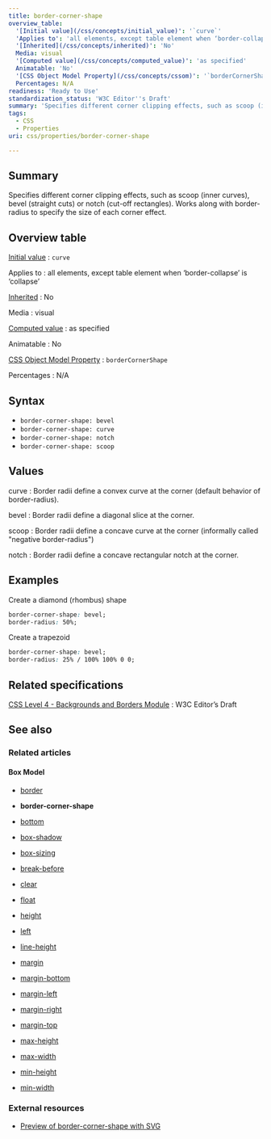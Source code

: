 ```yaml
---
title: border-corner-shape
overview_table:
  '[Initial value](/css/concepts/initial_value)': '`curve`'
  'Applies to': 'all elements, except table element when ‘border-collapse’ is ‘collapse’'
  '[Inherited](/css/concepts/inherited)': 'No'
  Media: visual
  '[Computed value](/css/concepts/computed_value)': 'as specified'
  Animatable: 'No'
  '[CSS Object Model Property](/css/concepts/cssom)': '`borderCornerShape`'
  Percentages: N/A
readiness: 'Ready to Use'
standardization_status: 'W3C Editor''s Draft'
summary: 'Specifies different corner clipping effects, such as scoop (inner curves), bevel (straight cuts) or notch (cut-off rectangles). Works along with border-radius to specify the size of each corner effect.'
tags:
  - CSS
  - Properties
uri: css/properties/border-corner-shape

---
```

## <span>Summary</span>

Specifies different corner clipping effects, such as scoop (inner curves), bevel (straight cuts) or notch (cut-off rectangles). Works along with border-radius to specify the size of each corner effect.

## <span>Overview table</span>

[Initial value](/css/concepts/initial_value)
:   `curve`

Applies to
:   all elements, except table element when ‘border-collapse’ is ‘collapse’

[Inherited](/css/concepts/inherited)
:   No

Media
:   visual

[Computed value](/css/concepts/computed_value)
:   as specified

Animatable
:   No

[CSS Object Model Property](/css/concepts/cssom)
:   `borderCornerShape`

Percentages
:   N/A

## <span>Syntax</span>

-   `border-corner-shape: bevel`
-   `border-corner-shape: curve`
-   `border-corner-shape: notch`
-   `border-corner-shape: scoop`

## <span>Values</span>

curve
:   Border radii define a convex curve at the corner (default behavior of border-radius).

bevel
:   Border radii define a diagonal slice at the corner.

scoop
:   Border radii define a concave curve at the corner (informally called "negative border-radius")

notch
:   Border radii define a concave rectangular notch at the corner.

## <span>Examples</span>

Create a diamond (rhombus) shape

``` css
border-corner-shape: bevel;
border-radius: 50%;
```

Create a trapezoid

``` css
border-corner-shape: bevel;
border-radius: 25% / 100% 100% 0 0;
```

## <span>Related specifications</span>

[CSS Level 4 - Backgrounds and Borders Module](http://dev.w3.org/csswg/css-backgrounds-4/#border-corner-shape)
:   W3C Editor’s Draft

## <span>See also</span>

### <span>Related articles</span>

#### <span>Box Model</span>

-   [border](/css/properties/border)

-   **border-corner-shape**

-   [bottom](/css/properties/bottom)

-   [box-shadow](/css/properties/box-shadow)

-   [box-sizing](/css/properties/box-sizing)

-   [break-before](/css/properties/break-before)

-   [clear](/css/properties/clear)

-   [float](/css/properties/float)

-   [height](/css/properties/height)

-   [left](/css/properties/left)

-   [line-height](/css/properties/line-height)

-   [margin](/css/properties/margin)

-   [margin-bottom](/css/properties/margin-bottom)

-   [margin-left](/css/properties/margin-left)

-   [margin-right](/css/properties/margin-right)

-   [margin-top](/css/properties/margin-top)

-   [max-height](/css/properties/max-height)

-   [max-width](/css/properties/max-width)

-   [min-height](/css/properties/min-height)

-   [min-width](/css/properties/min-width)

### <span>External resources</span>

-   [Preview of border-corner-shape with SVG](http://leaverou.github.com/border-corner-shape)
